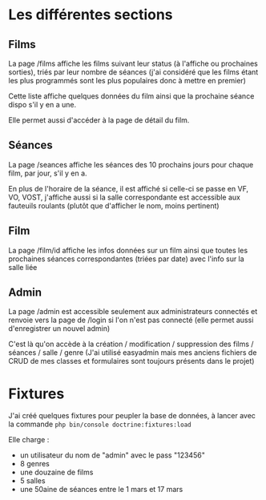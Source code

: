 # Les différentes sections

## Films
La page /films affiche les films suivant leur status (à l'affiche ou prochaines sorties), triés par leur nombre de séances (j'ai considéré que les films étant les plus programmés sont les plus populaires donc à mettre en premier)

Cette liste affiche quelques données du film ainsi que la prochaine séance dispo s'il y en a une.

Elle permet aussi d'accéder à la page de détail du film.

## Séances
La page /seances affiche les séances des 10 prochains jours pour chaque film, par jour, s'il y en a.

En plus de l'horaire de la séance, il est affiché si celle-ci se passe en VF, VO, VOST, j'affiche aussi si la salle correspondante est accessible aux fauteuils roulants (plutôt que d'afficher le nom, moins pertinent)

## Film
La page /film/id affiche les infos données sur un film ainsi que toutes les prochaines séances correspondantes (triées par date) avec l'info sur la salle liée

## Admin
La page /admin est accessible seulement aux administrateurs connectés et renvoie vers la page de /login si l'on n'est pas connecté (elle permet aussi d'enregistrer un nouvel admin)

C'est là qu'on accède à la création / modification / suppression des films / séances / salle / genre
(J'ai utilisé easyadmin mais mes anciens fichiers de CRUD de mes classes et formulaires sont toujours présents dans le projet)

# Fixtures

J'ai créé quelques fixtures pour peupler la base de données, à lancer avec la commande `php bin/console doctrine:fixtures:load`

Elle charge :
- un utilisateur du nom de "admin" avec le pass "123456"
- 8 genres
- une douzaine de films
- 5 salles
- une 50aine de séances entre le 1 mars et 17 mars
